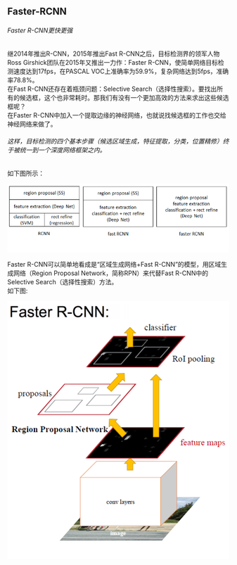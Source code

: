 ## Faster-RCNN

###### Faster R-CNN更快更强

继2014年推出R-CNN，2015年推出Fast R-CNN之后，目标检测界的领军人物Ross Girshick团队在2015年又推出一力作：Faster R-CNN，使简单网络目标检测速度达到17fps，在PASCAL VOC上准确率为59.9%，复杂网络达到5fps，准确率78.8%。  
在Fast R-CNN还存在着瓶颈问题：Selective Search（选择性搜索）。要找出所有的候选框，这个也非常耗时。那我们有没有一个更加高效的方法来求出这些候选框呢？  
在Faster R-CNN中加入一个提取边缘的神经网络，也就说找候选框的工作也交给神经网络来做了。

###### 这样，目标检测的四个基本步骤（候选区域生成，特征提取，分类，位置精修）终于被统一到一个深度网络框架之内。

如下图所示：

![](/assets/RCNN_Fast_Faster_RCNN_compare.png)

Faster R-CNN可以简单地看成是“区域生成网络+Fast R-CNN”的模型，用区域生成网络（Region Proposal Network，简称RPN）来代替Fast R-CNN中的Selective Search（选择性搜索）方法。  
如下图:   

![](/assets/Faster_RCNN_principle.png)

